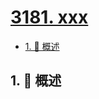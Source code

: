 # [3181. xxx](https://github.com/Tdahuyou/TNotes.leetcode/tree/main/notes/3181.%20xxx)

<!-- region:toc -->

- [1. 📝 概述](#1--概述)

<!-- endregion:toc -->

## 1. 📝 概述
